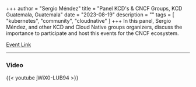 +++
author = "Sergio Méndez"
title = "Panel KCD's & CNCF Groups, KCD Guatemala, Guatemala"
date = "2023-08-19"
description = ""
tags = [
    "kubernetes",
    "community",
    "cloudnative"
]
+++
In this panel, Sergio Méndez, and other KCD and Cloud Native groups organizers, discuss the importance to participate and host this events for the CNCF ecosystem.

[Event Link](https://community.cncf.io/events/details/cncf-kcd-guatemala-presents-kcd-guatemala-profesionales-2023/)
<!--more-->
---
### Video

{{< youtube jWiX0-LUB94 >}}